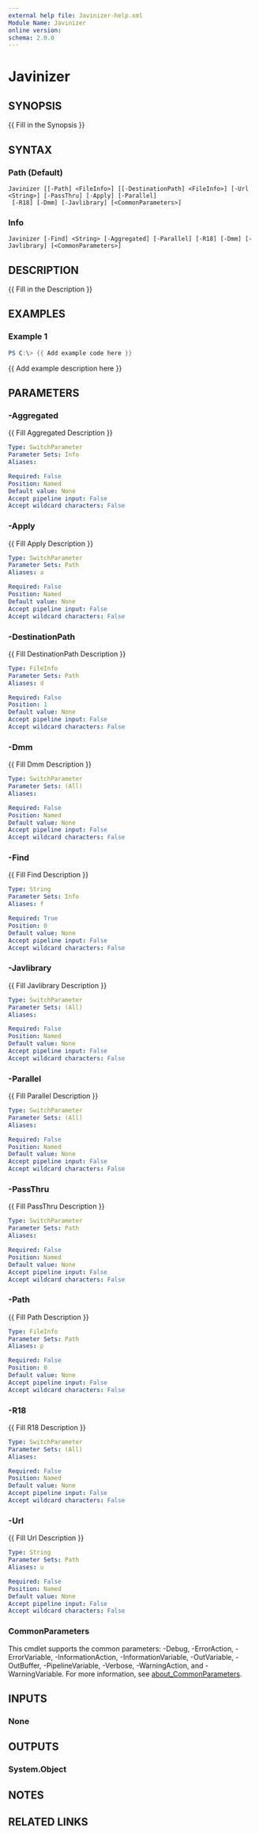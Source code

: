 ```yaml
---
external help file: Javinizer-help.xml
Module Name: Javinizer
online version:
schema: 2.0.0
---
```


# Javinizer

## SYNOPSIS
{{ Fill in the Synopsis }}

## SYNTAX

### Path (Default)
```
Javinizer [[-Path] <FileInfo>] [[-DestinationPath] <FileInfo>] [-Url <String>] [-PassThru] [-Apply] [-Parallel]
 [-R18] [-Dmm] [-Javlibrary] [<CommonParameters>]
```

### Info
```
Javinizer [-Find] <String> [-Aggregated] [-Parallel] [-R18] [-Dmm] [-Javlibrary] [<CommonParameters>]
```

## DESCRIPTION
{{ Fill in the Description }}

## EXAMPLES

### Example 1
```powershell
PS C:\> {{ Add example code here }}
```

{{ Add example description here }}

## PARAMETERS

### -Aggregated
{{ Fill Aggregated Description }}

```yaml
Type: SwitchParameter
Parameter Sets: Info
Aliases:

Required: False
Position: Named
Default value: None
Accept pipeline input: False
Accept wildcard characters: False
```

### -Apply
{{ Fill Apply Description }}

```yaml
Type: SwitchParameter
Parameter Sets: Path
Aliases: a

Required: False
Position: Named
Default value: None
Accept pipeline input: False
Accept wildcard characters: False
```

### -DestinationPath
{{ Fill DestinationPath Description }}

```yaml
Type: FileInfo
Parameter Sets: Path
Aliases: d

Required: False
Position: 1
Default value: None
Accept pipeline input: False
Accept wildcard characters: False
```

### -Dmm
{{ Fill Dmm Description }}

```yaml
Type: SwitchParameter
Parameter Sets: (All)
Aliases:

Required: False
Position: Named
Default value: None
Accept pipeline input: False
Accept wildcard characters: False
```

### -Find
{{ Fill Find Description }}

```yaml
Type: String
Parameter Sets: Info
Aliases: f

Required: True
Position: 0
Default value: None
Accept pipeline input: False
Accept wildcard characters: False
```

### -Javlibrary
{{ Fill Javlibrary Description }}

```yaml
Type: SwitchParameter
Parameter Sets: (All)
Aliases:

Required: False
Position: Named
Default value: None
Accept pipeline input: False
Accept wildcard characters: False
```

### -Parallel
{{ Fill Parallel Description }}

```yaml
Type: SwitchParameter
Parameter Sets: (All)
Aliases:

Required: False
Position: Named
Default value: None
Accept pipeline input: False
Accept wildcard characters: False
```

### -PassThru
{{ Fill PassThru Description }}

```yaml
Type: SwitchParameter
Parameter Sets: Path
Aliases:

Required: False
Position: Named
Default value: None
Accept pipeline input: False
Accept wildcard characters: False
```

### -Path
{{ Fill Path Description }}

```yaml
Type: FileInfo
Parameter Sets: Path
Aliases: p

Required: False
Position: 0
Default value: None
Accept pipeline input: False
Accept wildcard characters: False
```

### -R18
{{ Fill R18 Description }}

```yaml
Type: SwitchParameter
Parameter Sets: (All)
Aliases:

Required: False
Position: Named
Default value: None
Accept pipeline input: False
Accept wildcard characters: False
```

### -Url
{{ Fill Url Description }}

```yaml
Type: String
Parameter Sets: Path
Aliases: u

Required: False
Position: Named
Default value: None
Accept pipeline input: False
Accept wildcard characters: False
```

### CommonParameters
This cmdlet supports the common parameters: -Debug, -ErrorAction, -ErrorVariable, -InformationAction, -InformationVariable, -OutVariable, -OutBuffer, -PipelineVariable, -Verbose, -WarningAction, and -WarningVariable. For more information, see [about_CommonParameters](http://go.microsoft.com/fwlink/?LinkID=113216).

## INPUTS

### None

## OUTPUTS

### System.Object
## NOTES

## RELATED LINKS
